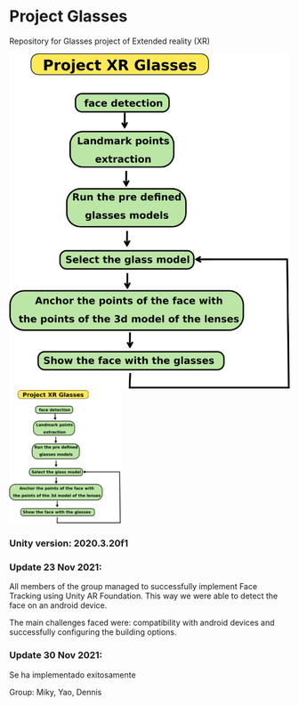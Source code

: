 # Project Glasses

Repository for Glasses project of Extended reality (XR)


![Flowchart](imgs_/drawing.png)
<img src="imgs_/drawing.png" alt="Flowchart" width="200"/>



### Unity version: 2020.3.20f1

### Update 23 Nov 2021:

All members of the group managed to successfully implement Face Tracking using Unity AR Foundation. This way we were able to detect the face on an android device. 

The main challenges faced were: compatibility with android devices and successfully configuring the building options. 


### Update 30 Nov 2021:

Se ha implementado exitosamente 

Group: Miky, Yao, Dennis


